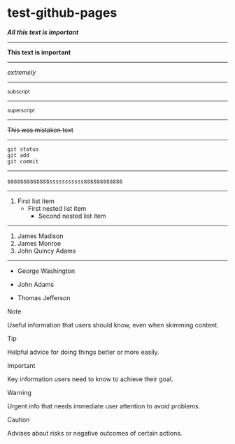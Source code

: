 # test-github-pages

***All this text is important***
___


**This text is  important**
___

_extremely_
___

<sub>subscript</sub> 
___

<sup>superscript</sup>
___

~~This was mistaken text~~

___

```
git status
git add
git commit
```
___
sssssssssssss`sssssssssss`ssssssssssss

___
1. First list item
   - First nested list item
     - Second nested list item
___
1. James Madison
1. James Monroe
1. John Quincy Adams
___
- George Washington
* John Adams
+ Thomas Jefferson

> [!NOTE]
> Useful information that users should know, even when skimming content.

> [!TIP]
> Helpful advice for doing things better or more easily.

> [!IMPORTANT]
> Key information users need to know to achieve their goal.

> [!WARNING]
> Urgent info that needs immediate user attention to avoid problems.

> [!CAUTION]
> Advises about risks or negative outcomes of certain actions.